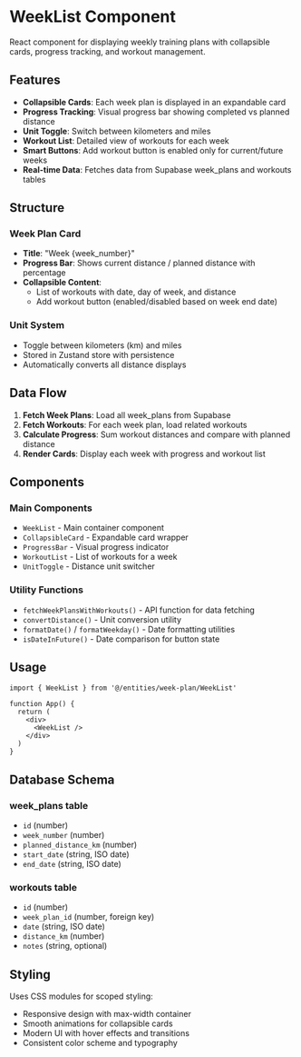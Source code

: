 # WeekList Component

React component for displaying weekly training plans with collapsible cards, progress tracking, and workout management.

## Features

- **Collapsible Cards**: Each week plan is displayed in an expandable card
- **Progress Tracking**: Visual progress bar showing completed vs planned distance
- **Unit Toggle**: Switch between kilometers and miles
- **Workout List**: Detailed view of workouts for each week
- **Smart Buttons**: Add workout button is enabled only for current/future weeks
- **Real-time Data**: Fetches data from Supabase week_plans and workouts tables

## Structure

### Week Plan Card

- **Title**: "Week {week_number}"
- **Progress Bar**: Shows current distance / planned distance with percentage
- **Collapsible Content**:
  - List of workouts with date, day of week, and distance
  - Add workout button (enabled/disabled based on week end date)

### Unit System

- Toggle between kilometers (km) and miles
- Stored in Zustand store with persistence
- Automatically converts all distance displays

## Data Flow

1. **Fetch Week Plans**: Load all week_plans from Supabase
2. **Fetch Workouts**: For each week plan, load related workouts
3. **Calculate Progress**: Sum workout distances and compare with planned distance
4. **Render Cards**: Display each week with progress and workout list

## Components

### Main Components

- `WeekList` - Main container component
- `CollapsibleCard` - Expandable card wrapper
- `ProgressBar` - Visual progress indicator
- `WorkoutList` - List of workouts for a week
- `UnitToggle` - Distance unit switcher

### Utility Functions

- `fetchWeekPlansWithWorkouts()` - API function for data fetching
- `convertDistance()` - Unit conversion utility
- `formatDate()` / `formatWeekday()` - Date formatting utilities
- `isDateInFuture()` - Date comparison for button state

## Usage

```tsx
import { WeekList } from '@/entities/week-plan/WeekList'

function App() {
  return (
    <div>
      <WeekList />
    </div>
  )
}
```

## Database Schema

### week_plans table

- `id` (number)
- `week_number` (number)
- `planned_distance_km` (number)
- `start_date` (string, ISO date)
- `end_date` (string, ISO date)

### workouts table

- `id` (number)
- `week_plan_id` (number, foreign key)
- `date` (string, ISO date)
- `distance_km` (number)
- `notes` (string, optional)

## Styling

Uses CSS modules for scoped styling:

- Responsive design with max-width container
- Smooth animations for collapsible cards
- Modern UI with hover effects and transitions
- Consistent color scheme and typography
